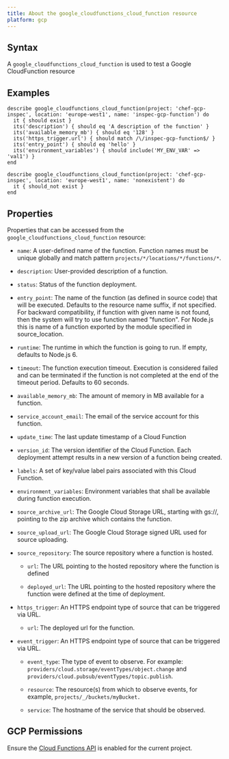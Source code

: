```yaml
---
title: About the google_cloudfunctions_cloud_function resource
platform: gcp
---
```


## Syntax
A `google_cloudfunctions_cloud_function` is used to test a Google CloudFunction resource

## Examples
```
describe google_cloudfunctions_cloud_function(project: 'chef-gcp-inspec', location: 'europe-west1', name: 'inspec-gcp-function') do
  it { should exist }
  its('description') { should eq 'A description of the function' }
  its('available_memory_mb') { should eq '128' }
  its('https_trigger.url') { should match /\/inspec-gcp-function$/ }
  its('entry_point') { should eq 'hello' }
  its('environment_variables') { should include('MY_ENV_VAR' => 'val1') }
end

describe google_cloudfunctions_cloud_function(project: 'chef-gcp-inspec', location: 'europe-west1', name: 'nonexistent') do
  it { should_not exist }
end
```

## Properties
Properties that can be accessed from the `google_cloudfunctions_cloud_function` resource:

  * `name`: A user-defined name of the function. Function names must be unique globally and match pattern `projects/*/locations/*/functions/*`.

  * `description`: User-provided description of a function.

  * `status`: Status of the function deployment.

  * `entry_point`: The name of the function (as defined in source code) that will be executed. Defaults to the resource name suffix, if not specified. For backward compatibility, if function with given name is not found, then the system will try to use function named "function". For Node.js this is name of a function exported by the module specified in source_location.

  * `runtime`: The runtime in which the function is going to run. If empty, defaults to Node.js 6.

  * `timeout`: The function execution timeout. Execution is considered failed and can be terminated if the function is not completed at the end of the timeout period. Defaults to 60 seconds.

  * `available_memory_mb`: The amount of memory in MB available for a function.

  * `service_account_email`: The email of the service account for this function.

  * `update_time`: The last update timestamp of a Cloud Function

  * `version_id`: The version identifier of the Cloud Function. Each deployment attempt results in a new version of a function being created.

  * `labels`: A set of key/value label pairs associated with this Cloud Function.

  * `environment_variables`: Environment variables that shall be available during function execution.

  * `source_archive_url`: The Google Cloud Storage URL, starting with gs://, pointing to the zip archive which contains the function.

  * `source_upload_url`: The Google Cloud Storage signed URL used for source uploading.

  * `source_repository`: The source repository where a function is hosted.

    * `url`: The URL pointing to the hosted repository where the function is defined

    * `deployed_url`: The URL pointing to the hosted repository where the function were defined at the time of deployment.

  * `https_trigger`: An HTTPS endpoint type of source that can be triggered via URL.

    * `url`: The deployed url for the function.

  * `event_trigger`: An HTTPS endpoint type of source that can be triggered via URL.

    * `event_type`: The type of event to observe. For example: `providers/cloud.storage/eventTypes/object.change` and `providers/cloud.pubsub/eventTypes/topic.publish`.

    * `resource`: The resource(s) from which to observe events, for example, `projects/_/buckets/myBucket.`

    * `service`: The hostname of the service that should be observed.



## GCP Permissions

Ensure the [Cloud Functions API](https://console.cloud.google.com/apis/library/cloudfunctions.googleapis.com/) is enabled for the current project.
